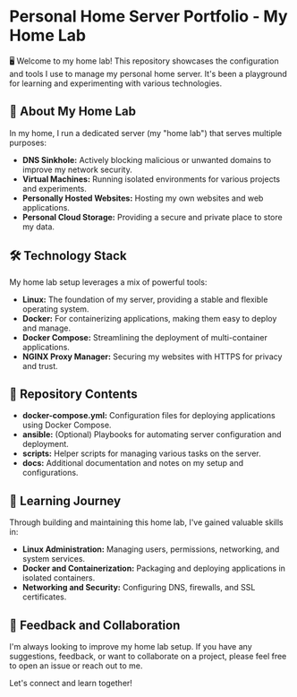 # Personal Home Server Portfolio - My Home Lab

🖥️ Welcome to my home lab! This repository showcases the configuration and tools I use to manage my personal home server.  It's been a playground for learning and experimenting with various technologies.

## 📝 About My Home Lab

In my home, I run a dedicated server (my "home lab") that serves multiple purposes:

* **DNS Sinkhole:** Actively blocking malicious or unwanted domains to improve my network security.
* **Virtual Machines:** Running isolated environments for various projects and experiments.
* **Personally Hosted Websites:** Hosting my own websites and web applications.
* **Personal Cloud Storage:** Providing a secure and private place to store my data.

## 🛠️ Technology Stack

My home lab setup leverages a mix of powerful tools:

* **Linux:** The foundation of my server, providing a stable and flexible operating system.
* **Docker:** For containerizing applications, making them easy to deploy and manage.
* **Docker Compose:** Streamlining the deployment of multi-container applications.
* **NGINX Proxy Manager:**  Securing my websites with HTTPS for privacy and trust.


## 📂 Repository Contents

* **docker-compose.yml:** Configuration files for deploying applications using Docker Compose.
* **ansible:** (Optional) Playbooks for automating server configuration and deployment.
* **scripts:** Helper scripts for managing various tasks on the server.
* **docs:** Additional documentation and notes on my setup and configurations.


## 🌱 Learning Journey

Through building and maintaining this home lab, I've gained valuable skills in:

* **Linux Administration:** Managing users, permissions, networking, and system services.
* **Docker and Containerization:** Packaging and deploying applications in isolated containers.
* **Networking and Security:** Configuring DNS, firewalls, and SSL certificates.

## 🤝 Feedback and Collaboration

I'm always looking to improve my home lab setup. If you have any suggestions, feedback, or want to collaborate on a project, please feel free to open an issue or reach out to me. 

Let's connect and learn together! 
